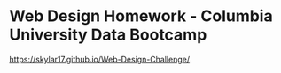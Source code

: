 # Web Design Homework - Columbia University Data Bootcamp

https://skylar17.github.io/Web-Design-Challenge/
